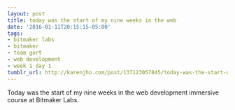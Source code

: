 ```yaml
---
layout: post
title: today was the start of my nine weeks in the web
date: '2016-01-11T20:15:15-05:00'
tags:
- bitmaker labs
- bitmaker
- team gort
- web development
- week 1 day 1
tumblr_url: http://karenjho.com/post/137123057845/today-was-the-start-of-my-nine-weeks-in-the-web
---
```

Today was the start of my nine weeks in the web development immersive course at Bitmaker Labs. 
